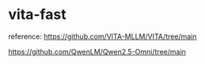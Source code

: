 # vita-fast

reference: https://github.com/VITA-MLLM/VITA/tree/main

https://github.com/QwenLM/Qwen2.5-Omni/tree/main

